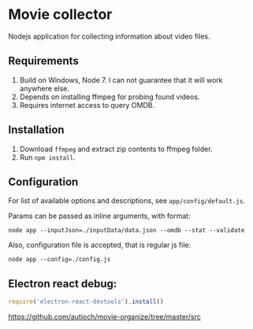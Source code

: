 # Movie collector
Nodejs application for collecting information about video files.

## Requirements
1. Build on Windows, Node 7. I can not guarantee that it will work anywhere else.
2. Depends on installing ffmpeg for probing found videos.
3. Requires internet access to query OMDB.

## Installation
1. Download `ffmpeg` and extract zip contents to ffmpeg folder.
2. Run `npm install`.

## Configuration
For list of available options and descriptions, see `app/config/default.js`.

Params can be passed as inline arguments, with format:
```
node app --inputJson=./inputData/data.json --omdb --stat --validate
```

Also, configuration file is accepted, that is regular js file:
```
node app --config=./config.js
```



## Electron react debug:
```javascript
require('electron-react-devtools').install()
```


https://github.com/autioch/movie-organize/tree/master/src
